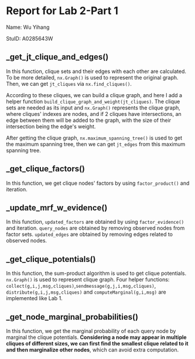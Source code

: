# Report for Lab 2-Part 1

Name: Wu Yihang

StuID: A0285643W

## _get_jt_clique_and_edges()

In this function, clique sets and their edges with each other are calculated. To be more detailed, `nx.Graph()` is used to represent the original graph. Then, we can get `jt_cliques` via `nx.find_cliques()`. 

According to these cliques, we can build a clique graph, and here I add a helper function `build_clique_graph_and_weight(jt_cliques)`. The clique sets are needed as its input and `nx.Graph()` represents the clique graph, where cliques' indexes are nodes, and if 2 cliques have intersections,  an edge between them will be added to the graph, with the size of their intersection being the edge's weight.

After getting the clique graph, `nx.maximum_spanning_tree()` is used to get the maximum spanning tree, then we can get `jt_edges` from this maximum spanning tree.

## _get_clique_factors()

In this function, we get clique nodes' factors by using `factor_product()`  and iteration.

## _update_mrf_w_evidence()

In this function,  `updated_factors` are obtained by using `factor_evidence()` and iteration. `query_nodes` are obtained by removing observed nodes from factor sets. `updated_edges` are obtained by removing edges related to observed nodes.

## _get_clique_potentials()

In this function, the sum-product algorithm is used to get clique potentials. `nx.Graph()` is used to represent clique graph. Four helper functions: `collect(g,i,j,msg,cliques)`,`sendmessage(g,j,i,msg,cliques)`, `distribute(g,i,j,msg,cliques)` and `computeMarginal(g,i,msg)` are implemented like Lab 1. 

## _get_node_marginal_probabilities()

In this function, we get the marginal probability of each query node by marginal the clique potentials. **Considering a node may appear in multiple cliques of different sizes, we can first find the smallest clique related to it and then marginalize other nodes**, which can avoid extra computation.

